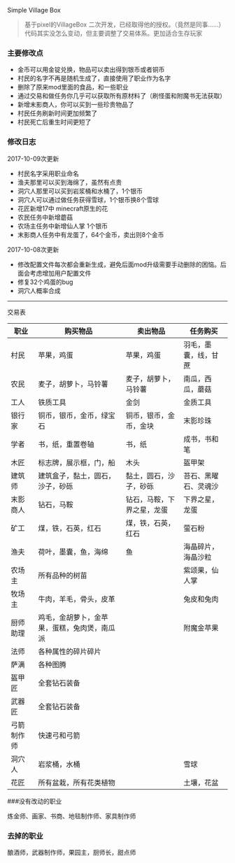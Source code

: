 Simple Village Box


> 基于pixel的VillageBox 二次开发，已经取得他的授权。（竟然是同事……）代码其实没怎么变动，但主要调整了交易体系。更加适合生存玩家


### 主要修改点

+ 金币可以用金锭兑换，物品可以卖出得到银币或者铜币
+ 村民的名字不再是随机生成了，直接使用了职业作为名字
+ 删除了原来mod里面的食品，和一些职业
+ 通过交易和做任务你几乎可以获取所有原材料了（刷怪蛋和附魔书无法获取）
+ 新增末影商人，你可以买到一些珍贵物品了
+ 村民任务刷新时间更加频繁了
+ 村民死亡后重生时间更短了

### 修改日志

2017-10-09次更新

+ 村民名字采用职业命名
+ 渔夫那里可以买到海绵了，虽然有点贵
+ 洞穴人那里可以买到岩浆桶和水桶了，1个银币
+ 洞穴人可以通过做任务获得雪球，1个银币换8个雪球
+ 花匠新增17中 minecraft原生的花
+ 农民任务中新增蘑菇
+ 农场主任务中新增仙人掌 1个银币
+ 末影商人任务中有龙蛋了，64个金币，卖出则8个金币

2017-10-08次更新

+ 修改配置文件每次都会重新生成，避免后面mod升级需要手动删除的困恼。后面会考虑增加用户配置文件
+ 修复32个鸡蛋的bug
+ 洞穴人概率合成





***

交易表

职业|购买物品|卖出物品|任务购买
---|---|---|---
村民|苹果，鸡蛋|苹果，鸡蛋|羽毛，墨囊，线，甘蔗
农民|麦子，胡萝卜，马铃薯|麦子，胡萝卜，马铃薯|南瓜，西瓜，蘑菇
工人|铁质工具|金剑|金质工具
银行家|铜币，银币，金币，绿宝石|铜币，银币，金币，金块|末影珍珠
学者|书，纸，重置卷轴|书，纸|成书，书和笔
木匠|标志牌，展示框，门，船|木头|盔甲架
建筑师|建筑盒子，黏土，圆石，沙子，砂砾|黏土，圆石，沙子，砂砾|苔石、黑曜石、灵魂沙
末影商人|钻石，马鞍|钻石，马鞍，下界之星，龙蛋|下界之星，龙蛋
矿工|煤，铁，石英，红石|煤，铁，石英，红石|萤石粉
渔夫|荷叶，墨囊，鱼，海绵|鱼|海晶碎片，海晶沙粒
农场主|所有品种的树苗||紫颂果，仙人掌
牧场主|牛肉，羊毛，骨头，皮革||兔皮和兔肉
厨师助理|鸡毛，金胡萝卜，金苹果，蛋糕，兔肉煲，南瓜派||附魔金苹果
法师|各种属性的碎片碎片
萨满|各种图腾
盔甲匠|全套钻石装备
武器匠|全套钻石装备
弓箭制作师|快速弓和弓箭|
洞穴人|岩浆桶，水桶||雪球
花匠|所有盆栽，所有花类植物||土壤，花盆

###没有改动的职业

炼金师、画家、书商、地毯制作师、家具制作师

### 去掉的职业

酿酒师，武器制作师，果园主，厨师长，甜点师
